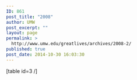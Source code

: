 ```yaml
---
ID: 861
post_title: "2008"
author: UMW
post_excerpt: ""
layout: page
permalink: >
  http://www.umw.edu/greatlives/archives/2008-2/
published: true
post_date: 2014-10-30 16:03:30
---
```

[table id=3 /]